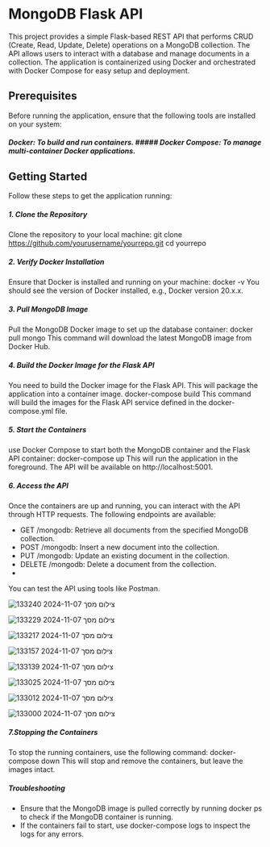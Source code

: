 # MongoDB Flask API
This project provides a simple Flask-based REST API that performs CRUD (Create, Read, Update, Delete) operations on a MongoDB collection. The API allows users to interact with a database and manage documents in a collection.
The application is containerized using Docker and orchestrated with Docker Compose for easy setup and deployment.

## Prerequisites
Before running the application, ensure that the following tools are installed on your system:

##### Docker: To build and run containers. ##### Docker Compose: To manage multi-container Docker applications.

## Getting Started
Follow these steps to get the application running:

##### 1. Clone the Repository
Clone the repository to your local machine:
git clone https://github.com/yourusername/yourrepo.git
cd yourrepo

##### 2. Verify Docker Installation
Ensure that Docker is installed and running on your machine:
docker -v
You should see the version of Docker installed, e.g., Docker version 20.x.x.

##### 3. Pull MongoDB Image
Pull the MongoDB Docker image to set up the database container:
docker pull mongo
This command will download the latest MongoDB image from Docker Hub.

##### 4. Build the Docker Image for the Flask API
You need to build the Docker image for the Flask API. This will package the application into a container image.
docker-compose build
This command will build the images for the Flask API service defined in the docker-compose.yml file.

##### 5. Start the Containers
use Docker Compose to start both the MongoDB container and the Flask API container:
docker-compose up
This will run the application in the foreground. The API will be available on http://localhost:5001.

##### 6. Access the API
Once the containers are up and running, you can interact with the API through HTTP requests. The following endpoints are available:
* GET /mongodb: Retrieve all documents from the specified MongoDB collection.
* POST /mongodb: Insert a new document into the collection.
* PUT /mongodb: Update an existing document in the collection.
* DELETE /mongodb: Delete a document from the collection.
* 
You can test the API using tools like Postman.






![צילום מסך 2024-11-07 133240](https://github.com/user-attachments/assets/9c8ed6e6-e3c4-4af2-8926-ad47942800a6)

![צילום מסך 2024-11-07 133229](https://github.com/user-attachments/assets/9903ac0d-73b3-4b4b-8398-ba59115acbdb)

![צילום מסך 2024-11-07 133217](https://github.com/user-attachments/assets/3eb941c5-42ea-4190-970f-9e44158b9ec4)

![צילום מסך 2024-11-07 133157](https://github.com/user-attachments/assets/2d8c16f7-aad8-4c90-98d7-6ba70850c759)

![צילום מסך 2024-11-07 133139](https://github.com/user-attachments/assets/787a19ab-5afb-455a-951d-169a6c653439)

![צילום מסך 2024-11-07 133025](https://github.com/user-attachments/assets/510d158d-ec2d-40cd-9a92-98990759cb08)

![צילום מסך 2024-11-07 133012](https://github.com/user-attachments/assets/91b08e23-f0fc-4c33-8213-cab54aebf309)

![צילום מסך 2024-11-07 133000](https://github.com/user-attachments/assets/94d30d08-69b7-4289-a701-08f0144ba540)

##### 7.Stopping the Containers
To stop the running containers, use the following command:
docker-compose down
This will stop and remove the containers, but leave the images intact.

##### Troubleshooting
* Ensure that the MongoDB image is pulled correctly by running docker ps to check if the MongoDB container is running.
* If the containers fail to start, use docker-compose logs to inspect the logs for any errors.
